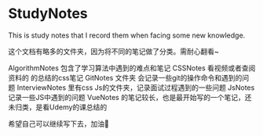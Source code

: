 # StudyNotes
This is study notes that I record them when facing some new knowledge.

这个文档有略多的文件夹，因为将不同的笔记做了分类。需耐心翻看~

AlgorithmNotes 包含了学习算法中遇到的难点和笔记
CSSNotes 看视频或者查阅资料的 的总结的css笔记
GitNotes 文件夹 会记录一些git的操作命令和遇到的问题
InterviewNotes 里有css Js的文件夹，记录面试过程遇到的一些问题
JsNotes 记录一些JS中遇到的问题
VueNotes 的笔记较长，也是最开始写的一个笔记，还未归类，是看Udemy的课总结的

希望自己可以继续写下去，加油💪

